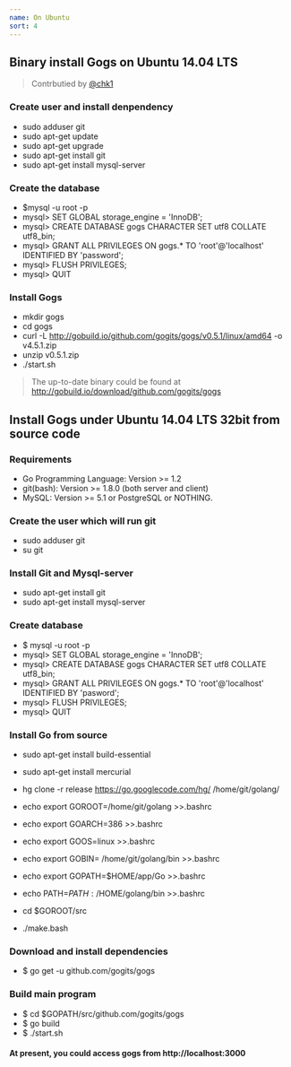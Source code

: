 ```yaml
---
name: On Ubuntu
sort: 4
---
```


## Binary install Gogs on Ubuntu 14.04 LTS

> Contrbutied by [@chk1](https://github.com/chk1)

### Create user and install denpendency

- sudo adduser git
- sudo apt-get update
- sudo apt-get upgrade
- sudo apt-get install git
- sudo apt-get install mysql-server

### Create the database

- $mysql -u root -p
- mysql> SET GLOBAL storage_engine = 'InnoDB';
- mysql> CREATE DATABASE gogs CHARACTER SET utf8 COLLATE utf8_bin;
- mysql> GRANT ALL PRIVILEGES ON gogs.* TO 'root'@'localhost' IDENTIFIED BY 'password';
- mysql> FLUSH PRIVILEGES;
- mysql> QUIT

### Install Gogs

- mkdir gogs
- cd gogs
- curl -L http://gobuild.io/github.com/gogits/gogs/v0.5.1/linux/amd64 -o v4.5.1.zip
- unzip v0.5.1.zip
- ./start.sh

> The up-to-date binary could be found at
> http://gobuild.io/download/github.com/gogits/gogs

## Install Gogs under Ubuntu 14.04 LTS 32bit from source code

### Requirements

- Go Programming Language: Version >= 1.2
- git(bash): Version >= 1.8.0 (both server and client) 
- MySQL: Version >= 5.1 or PostgreSQL or NOTHING. 

### Create the user which will run git

- sudo adduser git
- su git

### Install Git and Mysql-server

- sudo apt-get install git
- sudo apt-get install mysql-server

### Create database

- $ mysql -u root -p
- mysql> SET GLOBAL storage_engine = 'InnoDB';
- mysql> CREATE DATABASE gogs CHARACTER SET utf8 COLLATE utf8_bin;
- mysql> GRANT ALL PRIVILEGES ON gogs.* TO 'root'@'localhost' IDENTIFIED BY 'pasword';
- mysql> FLUSH PRIVILEGES;
- mysql> QUIT

### Install Go from source

- sudo apt-get install build-essential 
- sudo apt-get install mercurial
- hg clone -r release https://go.googlecode.com/hg/ /home/git/golang/
 
- echo export GOROOT=/home/git/golang >>.bashrc
- echo export GOARCH=386   >>.bashrc 
- echo export GOOS=linux  >>.bashrc 
- echo export GOBIN= /home/git/golang/bin  >>.bashrc 
- echo export GOPATH=$HOME/app/Go   >>.bashrc 
- echo  PATH=${PATH}: /$HOME/golang/bin  >>.bashrc
- cd $GOROOT/src
- ./make.bash

### Download and install dependencies

- $ go get -u github.com/gogits/gogs

### Build main program

- $ cd $GOPATH/src/github.com/gogits/gogs
- $ go build
- $ ./start.sh

#### At present, you could access gogs from http://localhost:3000

